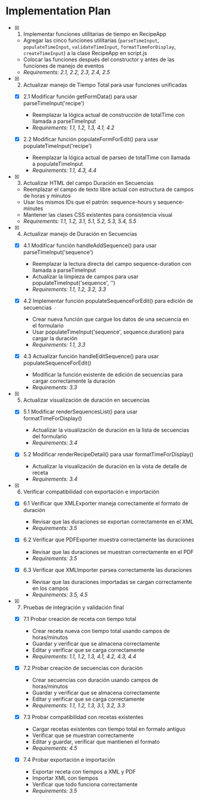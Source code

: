 # Implementation Plan

- [x] 1. Implementar funciones utilitarias de tiempo en RecipeApp


  - Agregar las cinco funciones utilitarias (`parseTimeInput`, `populateTimeInput`, `validateTimeInput`, `formatTimeForDisplay`, `createTimeInput`) a la clase RecipeApp en script.js
  - Colocar las funciones después del constructor y antes de las funciones de manejo de eventos
  - _Requirements: 2.1, 2.2, 2.3, 2.4, 2.5_

- [x] 2. Actualizar manejo de Tiempo Total para usar funciones unificadas

  - [x] 2.1 Modificar función getFormData() para usar parseTimeInput('recipe')


    - Reemplazar la lógica actual de construcción de totalTime con llamada a parseTimeInput
    - _Requirements: 1.1, 1.2, 1.3, 4.1, 4.2_
  
  - [x] 2.2 Modificar función populateFormForEdit() para usar populateTimeInput('recipe')


    - Reemplazar la lógica actual de parseo de totalTime con llamada a populateTimeInput
    - _Requirements: 1.1, 4.3, 4.4_

- [x] 3. Actualizar HTML del campo Duración en Secuencias


  - Reemplazar el campo de texto libre actual con estructura de campos de horas y minutos
  - Usar los mismos IDs que el patrón: sequence-hours y sequence-minutes
  - Mantener las clases CSS existentes para consistencia visual
  - _Requirements: 1.1, 1.2, 3.1, 5.1, 5.2, 5.3, 5.4, 5.5_

- [x] 4. Actualizar manejo de Duración en Secuencias

  - [x] 4.1 Modificar función handleAddSequence() para usar parseTimeInput('sequence')


    - Reemplazar la lectura directa del campo sequence-duration con llamada a parseTimeInput
    - Actualizar la limpieza de campos para usar populateTimeInput('sequence', '')
    - _Requirements: 1.1, 1.2, 3.2, 3.3_
  
  - [x] 4.2 Implementar función populateSequenceForEdit() para edición de secuencias


    - Crear nueva función que cargue los datos de una secuencia en el formulario
    - Usar populateTimeInput('sequence', sequence.duration) para cargar la duración
    - _Requirements: 1.1, 3.3_
  
  - [x] 4.3 Actualizar función handleEditSequence() para usar populateSequenceForEdit()


    - Modificar la función existente de edición de secuencias para cargar correctamente la duración
    - _Requirements: 3.3_

- [x] 5. Actualizar visualización de duración en secuencias

  - [x] 5.1 Modificar renderSequencesList() para usar formatTimeForDisplay()


    - Actualizar la visualización de duración en la lista de secuencias del formulario
    - _Requirements: 3.4_
  
  - [x] 5.2 Modificar renderRecipeDetail() para usar formatTimeForDisplay()


    - Actualizar la visualización de duración en la vista de detalle de receta
    - _Requirements: 3.4_

- [x] 6. Verificar compatibilidad con exportación e importación

  - [x] 6.1 Verificar que XMLExporter maneja correctamente el formato de duración


    - Revisar que las duraciones se exportan correctamente en el XML
    - _Requirements: 3.5_
  
  - [x] 6.2 Verificar que PDFExporter muestra correctamente las duraciones


    - Revisar que las duraciones se muestran correctamente en el PDF
    - _Requirements: 3.5_
  
  - [x] 6.3 Verificar que XMLImporter parsea correctamente las duraciones


    - Revisar que las duraciones importadas se cargan correctamente en los campos
    - _Requirements: 3.5, 4.5_

- [x] 7. Pruebas de integración y validación final


  - [x] 7.1 Probar creación de receta con tiempo total


    - Crear receta nueva con tiempo total usando campos de horas/minutos
    - Guardar y verificar que se almacena correctamente
    - Editar y verificar que se carga correctamente
    - _Requirements: 1.1, 1.2, 1.3, 4.1, 4.2, 4.3, 4.4_
  
  - [x] 7.2 Probar creación de secuencias con duración

    - Crear secuencias con duración usando campos de horas/minutos
    - Guardar y verificar que se almacena correctamente
    - Editar y verificar que se carga correctamente
    - _Requirements: 1.1, 1.2, 1.3, 3.1, 3.2, 3.3_
  
  - [x] 7.3 Probar compatibilidad con recetas existentes

    - Cargar recetas existentes con tiempo total en formato antiguo
    - Verificar que se muestran correctamente
    - Editar y guardar, verificar que mantienen el formato
    - _Requirements: 4.5_
  
  - [x] 7.4 Probar exportación e importación

    - Exportar receta con tiempos a XML y PDF
    - Importar XML con tiempos
    - Verificar que todo funciona correctamente
    - _Requirements: 3.5_
